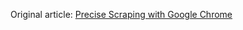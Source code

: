 Original article: [Precise Scraping with Google Chrome](http://blog.databigbang.com/precise-scraping-with-google-chrome/)
